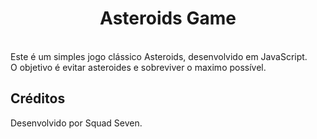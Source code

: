 <h1 align="center"> Asteroids Game </h1>
<br>
Este é um simples jogo clássico Asteroids, desenvolvido em JavaScript. 
<br>
O objetivo é evitar asteroides e sobreviver o maximo possível.

## Créditos
Desenvolvido por Squad Seven.
